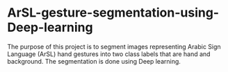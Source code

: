 # ArSL-gesture-segmentation-using-Deep-learning
The purpose of this project is to segment images representing Arabic Sign Language (ArSL) hand gestures into two class labels that are hand and background. The segmentation is done using Deep learning.
